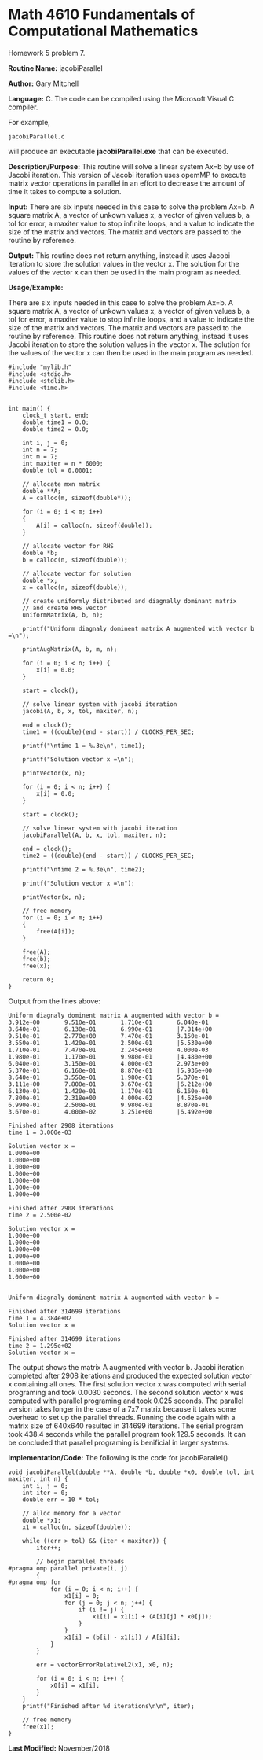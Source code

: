# Math 4610 Fundamentals of Computational Mathematics
Homework 5 problem 7.

**Routine Name:**           jacobiParallel

**Author:** Gary Mitchell

**Language:** C. The code can be compiled using the Microsoft Visual C compiler.

For example,

    jacobiParallel.c

will produce an executable **jacobiParallel.exe** that can be executed.

**Description/Purpose:** This routine will solve a linear system Ax=b by use of Jacobi iteration. This version of Jacobi iteration uses opemMP to execute matrix vector operations in parallel in an effort to decrease the amount of time it takes to compute a solution.

**Input:** There are six inputs needed in this case to solve the problem Ax=b. A square matrix A, a vector of unkown values x, a vector of given values b, a tol for error, a maxiter value to stop infinite loops, and a value to indicate the size of the matrix and vectors. The matrix and vectors are passed to the routine by reference.

**Output:** This routine does not return anything, instead it uses Jacobi iteration to store the solution values in the vector x. The solution for the values of the vector x can then be used in the main program as needed.

**Usage/Example:**

There are six inputs needed in this case to solve the problem Ax=b. A square matrix A, a vector of unkown values x, a vector of given values b, a tol for error, a maxiter value to stop infinite loops, and a value to indicate the size of the matrix and vectors. The matrix and vectors are passed to the routine by reference. This routine does not return anything, instead it uses Jacobi iteration to store the solution values in the vector x. The solution for the values of the vector x can then be used in the main program as needed.

    #include "mylib.h"
    #include <stdio.h>
    #include <stdlib.h>
    #include <time.h>


    int main() {
        clock_t start, end;
        double time1 = 0.0;
        double time2 = 0.0;

        int i, j = 0;
        int n = 7;
        int m = 7;
        int maxiter = n * 6000;
        double tol = 0.0001;

        // allocate mxn matrix
        double **A;
        A = calloc(m, sizeof(double*));

        for (i = 0; i < m; i++)
        {
            A[i] = calloc(n, sizeof(double));
        }

        // allocate vector for RHS
        double *b;
        b = calloc(n, sizeof(double));

        // allocate vector for solution
        double *x;
        x = calloc(n, sizeof(double));

        // create uniformly distributed and diagnally dominant matrix
        // and create RHS vector
        uniformMatrix(A, b, n);

        printf("Uniform diagnaly dominent matrix A augmented with vector b =\n");

        printAugMatrix(A, b, m, n);

        for (i = 0; i < n; i++) {
            x[i] = 0.0;
        }

        start = clock();

        // solve linear system with jacobi iteration
        jacobi(A, b, x, tol, maxiter, n);

        end = clock();
        time1 = ((double)(end - start)) / CLOCKS_PER_SEC;

        printf("\ntime 1 = %.3e\n", time1);

        printf("Solution vector x =\n");

        printVector(x, n);

        for (i = 0; i < n; i++) {
            x[i] = 0.0;
        }

        start = clock();

        // solve linear system with jacobi iteration
        jacobiParallel(A, b, x, tol, maxiter, n);

        end = clock();
        time2 = ((double)(end - start)) / CLOCKS_PER_SEC;

        printf("\ntime 2 = %.3e\n", time2);

        printf("Solution vector x =\n");

        printVector(x, n);

        // free memory
        for (i = 0; i < m; i++)
        {
            free(A[i]);
        }

        free(A);
        free(b);
        free(x);

        return 0;
    }

Output from the lines above:

    Uniform diagnaly dominent matrix A augmented with vector b =
    3.912e+00       9.510e-01       1.710e-01       6.040e-01       8.640e-01       6.130e-01       6.990e-01       |7.814e+00
    9.510e-01       2.770e+00       7.470e-01       3.150e-01       3.550e-01       1.420e-01       2.500e-01       |5.530e+00
    1.710e-01       7.470e-01       2.245e+00       4.000e-03       1.980e-01       1.170e-01       9.980e-01       |4.480e+00
    6.040e-01       3.150e-01       4.000e-03       2.973e+00       5.370e-01       6.160e-01       8.870e-01       |5.936e+00
    8.640e-01       3.550e-01       1.980e-01       5.370e-01       3.111e+00       7.800e-01       3.670e-01       |6.212e+00
    6.130e-01       1.420e-01       1.170e-01       6.160e-01       7.800e-01       2.318e+00       4.000e-02       |4.626e+00
    6.990e-01       2.500e-01       9.980e-01       8.870e-01       3.670e-01       4.000e-02       3.251e+00       |6.492e+00

    Finished after 2908 iterations
    time 1 = 3.000e-03

    Solution vector x =
    1.000e+00
    1.000e+00
    1.000e+00
    1.000e+00
    1.000e+00
    1.000e+00
    1.000e+00

    Finished after 2908 iterations
    time 2 = 2.500e-02

    Solution vector x =
    1.000e+00
    1.000e+00
    1.000e+00
    1.000e+00
    1.000e+00
    1.000e+00
    1.000e+00
    
    
    Uniform diagnaly dominent matrix A augmented with vector b =
    
    Finished after 314699 iterations
    time 1 = 4.384e+02
    Solution vector x =

    Finished after 314699 iterations
    time 2 = 1.295e+02
    Solution vector x =

The output shows the matrix A augmented with vector b. Jacobi iteration completed after 2908 iterations and produced the expected solution vector x containing all ones. The first solution vector x was computed with serial programing and took 0.0030 seconds. The second solution vector x was computed with parallel programing and took 0.025 seconds. The parallel version takes longer in the case of a 7x7 matrix because it takes some overhead to set up the parallel threads. Running the code again with a matrix size of 640x640 resulted in 314699 iterations. The serial program took 438.4 seconds while the parallel program took 129.5 seconds. It can be concluded that parallel programing is benificial in larger systems.

**Implementation/Code:** The following is the code for jacobiParallel()

    void jacobiParallel(double **A, double *b, double *x0, double tol, int maxiter, int n) {
        int i, j = 0;
        int iter = 0;
        double err = 10 * tol;

        // alloc memory for a vector
        double *x1;
        x1 = calloc(n, sizeof(double));

        while ((err > tol) && (iter < maxiter)) {
            iter++;

            // begin parallel threads
    #pragma omp parallel private(i, j)
            {
    #pragma omp for
                for (i = 0; i < n; i++) {
                    x1[i] = 0;
                    for (j = 0; j < n; j++) {
                        if (i != j) {
                            x1[i] = x1[i] + (A[i][j] * x0[j]);
                        }
                    }
                    x1[i] = (b[i] - x1[i]) / A[i][i];
                }
            }

            err = vectorErrorRelativeL2(x1, x0, n);

            for (i = 0; i < n; i++) {
                x0[i] = x1[i];
            }
        }
        printf("Finished after %d iterations\n\n", iter);

        // free memory
        free(x1);
    }

**Last Modified:** November/2018
